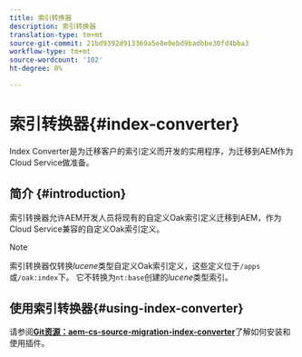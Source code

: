 ```yaml
---
title: 索引转换器
description: 索引转换器
translation-type: tm+mt
source-git-commit: 21bd9392d913369a5e8e0ebd9badbbe30fd4bba3
workflow-type: tm+mt
source-wordcount: '102'
ht-degree: 0%

---
```



# 索引转换器{#index-converter}

Index Converter是为迁移客户的索引定义而开发的实用程序，为迁移到AEM作为Cloud Service做准备。

## 简介 {#introduction}

索引转换器允许AEM开发人员将现有的自定义Oak索引定义迁移到AEM，作为Cloud Service兼容的自定义Oak索引定义。

>[!NOTE]
>索引转换器仅转换&#x200B;*lucene*&#x200B;类型自定义Oak索引定义，这些定义位于`/apps`或`/oak:index`下。 它不转换为`nt:base`创建的&#x200B;*lucene*&#x200B;类型索引。

## 使用索引转换器{#using-index-converter}

请参阅&#x200B;**[Git资源：aem-cs-source-migration-index-converter](https://github.com/adobe/aio-cli-plugin-aem-cloud-service-migration#introduction)**&#x200B;了解如何安装和使用插件。

